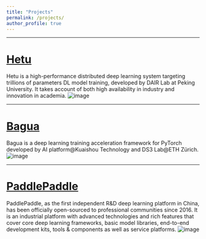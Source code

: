 ```yaml
---
title: "Projects"
permalink: /projects/
author_profile: true
---
```


---
# [Hetu](https://github.com/PKU-DAIR/Hetu)
Hetu is a high-performance distributed deep learning system targeting trillions of parameters DL model training, developed by DAIR Lab at Peking University. It takes account of both high availability in industry and innovation in academia.
![image](https://github.com/Youhe-Jiang/youhe-jiang.github.io/assets/85312798/77c5f720-99b0-4a4d-9bf5-34b0d07a2785)

---
# [Bagua](https://github.com/BaguaSys/bagua)
Bagua is a deep learning training acceleration framework for PyTorch developed by AI platform@Kuaishou Technology and DS3 Lab@ETH Zürich.
![image](https://github.com/Youhe-Jiang/youhe-jiang.github.io/assets/85312798/c5c76a5e-2b80-47d4-b0a5-5f75bf2e77e2)

---
# [PaddlePaddle](https://github.com/PaddlePaddle/Paddle)
PaddlePaddle, as the first independent R&D deep learning platform in China, has been officially open-sourced to professional communities since 2016. It is an industrial platform with advanced technologies and rich features that cover core deep learning frameworks, basic model libraries, end-to-end development kits, tools & components as well as service platforms.
![image](https://github.com/Youhe-Jiang/youhe-jiang.github.io/assets/85312798/19582377-2d08-4e3d-9fb4-00d9c5c2bc88)

